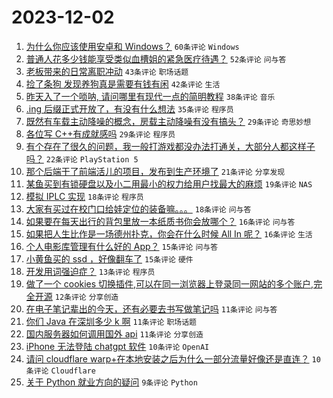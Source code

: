 # 2023-12-02

1. [为什么你应该使用安卓和 Windows？](https://www.v2ex.com/t/997060) `60条评论` `Windows`
1. [普通人花多少钱能享受类似血槽姐的紧急医疗待遇？](https://www.v2ex.com/t/997047) `52条评论` `问与答`
1. [老板带来的日常离职冲动](https://www.v2ex.com/t/997026) `43条评论` `职场话题`
1. [捡了条狗 发现养狗真是需要有钱有闲](https://www.v2ex.com/t/997075) `42条评论` `生活`
1. [昨天入了一个唢呐, 请问哪里有现代一点的简明教程](https://www.v2ex.com/t/997032) `38条评论` `音乐`
1. [.ing 后缀正式开放了，有没有什么想法](https://www.v2ex.com/t/997053) `35条评论` `程序员`
1. [既然有车载主动降噪的概念，房载主动降噪有没有搞头？](https://www.v2ex.com/t/997021) `29条评论` `奇思妙想`
1. [各位写 C++有成就感吗](https://www.v2ex.com/t/997106) `29条评论` `程序员`
1. [有个存在了很久的问题，我一般打游戏都没办法打通关，大部分人都这样子吗？](https://www.v2ex.com/t/997107) `22条评论` `PlayStation 5`
1. [那个后端干了前端活儿的项目，发布到生产环境了](https://www.v2ex.com/t/997058) `21条评论` `分享发现`
1. [某鱼买到有锁硬盘以及小二用最小的权力给用户找最大的麻烦](https://www.v2ex.com/t/997141) `19条评论` `NAS`
1. [模拟 IPLC 实现](https://www.v2ex.com/t/997085) `18条评论` `程序员`
1. [大家有买过在校门口给娃定位的装备嘛。。。](https://www.v2ex.com/t/997016) `18条评论` `问与答`
1. [如果要在每天出行的背包里放一本纸质书你会放哪个？](https://www.v2ex.com/t/997103) `16条评论` `问与答`
1. [如果把人生比作是一场德州扑克，你会在什么时候 All In 呢？](https://www.v2ex.com/t/997039) `16条评论` `生活`
1. [个人电影库管理有什么好的 App？](https://www.v2ex.com/t/997136) `15条评论` `问与答`
1. [小黄鱼买的 ssd ，好像翻车了](https://www.v2ex.com/t/997069) `15条评论` `硬件`
1. [开发用词强迫症？](https://www.v2ex.com/t/997057) `13条评论` `程序员`
1. [做了一个 cookies 切换插件,可以在同一浏览器上登录同一网站的多个账户,完全开源](https://www.v2ex.com/t/997013) `12条评论` `分享创造`
1. [在电子笔记辈出的今天，还有必要去书写做笔记吗](https://www.v2ex.com/t/997091) `11条评论` `问与答`
1. [你们 Java 在深圳多少 k 啊](https://www.v2ex.com/t/997044) `11条评论` `职场话题`
1. [国内服务器如何调用国外 api](https://www.v2ex.com/t/997035) `11条评论` `分享创造`
1. [iPhone 无法登陆 chatgpt 软件](https://www.v2ex.com/t/997082) `10条评论` `OpenAI`
1. [请问 cloudflare warp+在本地安装之后为什么一部分流量好像还是直连？](https://www.v2ex.com/t/997078) `10条评论` `Cloudflare`
1. [关于 Python 就业方向的疑问](https://www.v2ex.com/t/997088) `9条评论` `Python`
